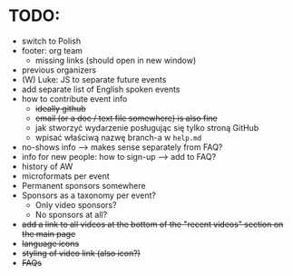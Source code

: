 # TODO:
  * switch to Polish
  * footer: org team
    * missing links (should open in new window)
  * previous organizers
  * (W) Luke: JS to separate future events
  * add separate list of English spoken events
  * how to contribute event info
    * ~~ideally github~~
    * ~~email (or a doc / text file somewhere) is also fine~~
    * jak stworzyć wydarzenie posługując się tylko stroną GitHub
    * wpisać właściwą nazwę branch-a w `help.md`
  * no-shows info --> makes sense separately from FAQ?
  * info for new people: how to sign-up --> add to FAQ?
  * history of AW
  * microformats per event
  * Permanent sponsors somewhere
  * Sponsors as a taxonomy per event?
    * Only video sponsors?
    * No sponsors at all?  
  * ~~add a link to all videos at the bottom of the "recent videos" section on the main page~~
  * ~~language icons~~
  * ~~styling of video link (also icon?)~~
  * ~~FAQs~~
